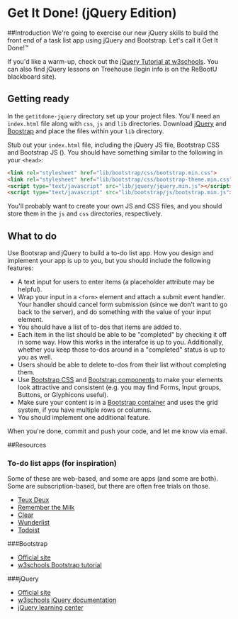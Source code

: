 # Get It Done! (jQuery Edition)

##Introduction
We're going to exercise our new jQuery skills to build the front end of a task list app using jQuery and Bootstrap. Let's call it Get It Done!&trade;

If you'd like a warm-up, check out the [jQuery Tutorial at w3schools](http://www.w3schools.com/jquery/). You can also find jQuery lessons on Treehouse (login info is on the ReBootU blackboard site).

## Getting ready
In the `getitdone-jquery` directory set up your project files. You'll need an `index.html` file along with `css`, `js` and `lib` directories. Download [jQuery](http://jquery.com/download/) and [Boostrap](http://getbootstrap.com) and place the files within your `lib` directory.

Stub out your `index.html` file, including the jQuery JS file, Bootstrap CSS and Bootstrap JS (). You should have something similar to the following in your `<head>`:
```html
<link rel="stylesheet" href="lib/bootstrap/css/bootstrap.min.css">
<link rel="stylesheet" href="lib/bootstrap/css/bootstrap-theme.min.css">
<script type="text/javascript" src="lib/jquery/jquery.min.js"></script>
<script type="text/javascript" src="lib/bootstrap/js/bootstrap.min.js"></script>
```

You'll probably want to create your own JS and CSS files, and you should store them in the `js` and `css` directories, respectively.

## What to do

Use Bootsrap and jQuery to build a to-do list app. How you design and implement your app is up to you, but you should include the following features:
* A text input for users to enter items (a placeholder attribute may be helpful).
* Wrap your input in a `<form>` element and attach a submit event handler. Your handler should cancel form submission (since we don't want to go back to the server), and do something with the value of your input element.
* You should have a list of to-dos that items are added to.
* Each item in the list should be able to be "completed" by checking it off in some way. How this works in the interafce is up to you. Additionally, whether you keep those to-dos around in a "completed" status is up to you as well.
* Users should be able to delete to-dos from their list without completing them.
* Use [Bootstrap CSS](http://getbootstrap.com/css/) and [Bootstrap components](http://getbootstrap.com/components/) to make your elements look attractive and consistent (e.g. you may find Forms, Input groups, Buttons, or Glyphicons useful).
* Make sure your content is in a [Bootstrap container](http://getbootstrap.com/css/#grid) and uses the grid system, if you have multiple rows or columns.
* You should implement one additional feature.

When you're done, commit and push your code, and let me know via email.

##Resources

### To-do list apps (for inspiration)
Some of these are web-based, and some are apps (and some are both). Some are subscription-based, but there are often free trials on those.
* [Teux Deux](https://teuxdeux.com)
* [Remember the Milk](https://www.rememberthemilk.com)
* [Clear](http://realmacsoftware.com/clear/)
* [Wunderlist](https://www.wunderlist.com)
* [Todoist](https://en.todoist.com/seeYou)

###Bootstrap
* [Official site](http://getbootstrap.com)
* [w3schools Bootstrap tutorial](http://www.w3schools.com/bootstrap/)


###jQuery
* [Official site](https://jquery.com)
* [w3schools jQuery documentation](http://www.w3schools.com/jquery/)
* [jQuery learning center](http://learn.jquery.com)